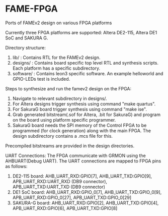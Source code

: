 # FAME-FPGA
Ports of FAMEv2 design on various FPGA platforms

Currently three FPGA platforms are supported: Altera DE2-115, Altera DE1 SoC and SAKURA G.

Directory structure:
1. lib/ : Contains RTL for the FAMEv2 design.
2. designs/ : Contains board specific top level RTL and synthesis scripts. Each platform has a specific subdirectory.
3. software/ : Contains leon3 specific software. An example helloworld and GPIO-LEDs test is included.

Steps to synthesize and run the famev2 design on the FPGA:
1. Navigate to relevant subdirectory in designs/.
2. For Altera designs trigger synthesis using command "make quartus".
3. For SakuraG board trigger synthesis using command "make ise".
4. Grab generated bitstream(.sof for Altera, .bit for SakuraG) and program on the board using platform specific programmer.
5. SakuraG board needs the SPI memory of the Control FPGA to be programmed (for clock generation) along with the main FPGA. The design subdirectory contains a .mcs file for this.

Precompiled bitstreams are provided in the design directories.


UART Connections:
The FPGA communicate with GRMON using the AHBUART(Debug UART). The UART connections are mapped to FPGA pins as follows:
1. DE2-115 board: AHB_UART_RXD:GPIO[7], AHB_UART_TXD:GPIO[9], APB_UART_RXD:UART_RXD (DB9 connector), APB_UART_TXD:UART_TXD (DB9 connector)
2. DE1 SoC board: AHB_UART_RXD:GPIO_0[7], AHB_UART_TXD:GPIO_0[9], APB_UART_RXD:GPIO_0[27], APB_UART_TXD:GPIO_0[29]
3. SAKURA-G board: AHB_UART_RXD:GPIO[2], AHB_UART_TXD:GPIO[4], APB_UART_RXD:GPIO[6], APB_UART_TXD:GPIO[8]
